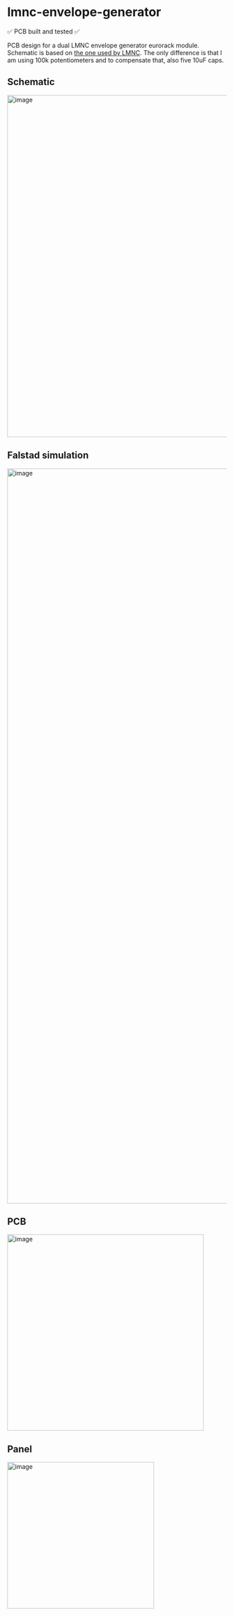 # lmnc-envelope-generator

✅ PCB built and tested ✅

PCB design for a dual LMNC envelope generator eurorack module.
Schematic is based on [the one used by LMNC](https://www.lookmumnocomputer.com/projects#/simple-envelope-generator).
The only difference is that I am using 100k potentiometers and to compensate that, also five 10uF caps.



## Schematic 

<img width="786" alt="image" src="https://user-images.githubusercontent.com/27863547/136832917-4c09b73d-89d5-4614-9f96-8bd1688ee6e2.png">



## Falstad simulation

<img width="1689" alt="image" src="https://user-images.githubusercontent.com/27863547/136830723-482faca6-a613-4445-8351-ced0a4ed6064.png">


## PCB
<img width="451" alt="image" src="https://user-images.githubusercontent.com/27863547/136847440-cf9b9a0b-b372-4c4a-b385-a5299a416b99.png">



## Panel

<img width="337" alt="image" src="https://user-images.githubusercontent.com/27863547/136839708-dc8634a9-5fb0-4edc-a62f-8a27121ab2a3.png">
